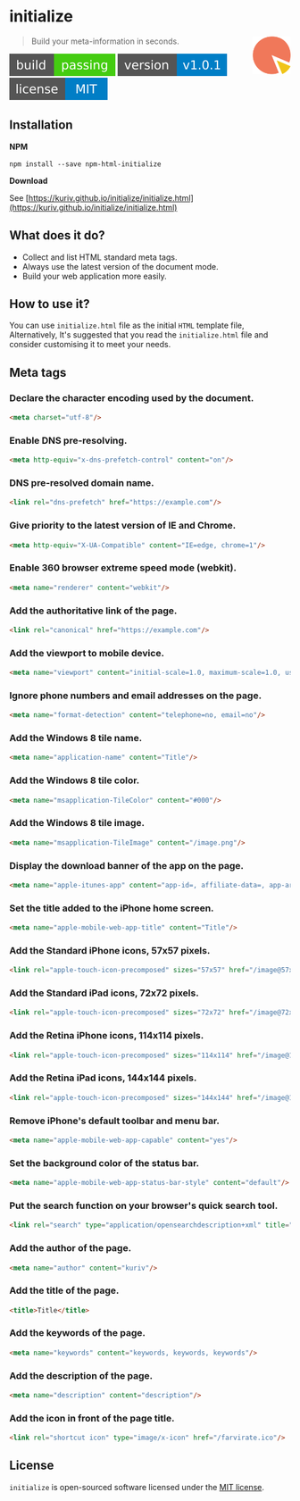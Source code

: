 # initialize

<a href="https://github.com/kuriv/initialize">
	<img src="https://raw.githubusercontent.com/kuriv/kuriv.github.io/master/.cloud/initialize/30db597822c6e06c6737052260426f45.svg?sanitize=true" width="68" height="68" align="right">
</a>

> Build your meta-information in seconds.

[![build][build-image]][build-url]
[![version][version-image]][version-url]
[![license][license-image]][license-url]

## Installation

**NPM**

```
npm install --save npm-html-initialize
```

**Download**

See [https://kuriv.github.io/initialize/initialize.html](https://kuriv.github.io/initialize/initialize.html)

## What does it do?

* Collect and list HTML standard meta tags.
* Always use the latest version of the document mode.
* Build your web application more easily.

## How to use it?

You can use `initialize.html` file as the initial `HTML` template file, Alternatively, It's suggested that you read the `initialize.html` file and
consider customising it to meet your needs.

## Meta tags



### Declare the character encoding used by the document.

```html
<meta charset="utf-8"/>
```

### Enable DNS pre-resolving.

```html
<meta http-equiv="x-dns-prefetch-control" content="on"/>
```

### DNS pre-resolved domain name.

```html
<link rel="dns-prefetch" href="https://example.com"/>
```

### Give priority to the latest version of IE and Chrome.

```html
<meta http-equiv="X-UA-Compatible" content="IE=edge, chrome=1"/>
```

### Enable 360 browser extreme speed mode (webkit).

```html
<meta name="renderer" content="webkit"/>
```

### Add the authoritative link of the page.

```html
<link rel="canonical" href="https://example.com"/>
```

### Add the viewport to mobile device.

```html
<meta name="viewport" content="initial-scale=1.0, maximum-scale=1.0, user-scalable=0"/>
```

### Ignore phone numbers and email addresses on the page.

```html
<meta name="format-detection" content="telephone=no, email=no"/>
```

### Add the Windows 8 tile name.

```html
<meta name="application-name" content="Title"/>
```

### Add the Windows 8 tile color.

```html
<meta name="msapplication-TileColor" content="#000"/>
```

### Add the Windows 8 tile image.

```html
<meta name="msapplication-TileImage" content="/image.png"/>
```

### Display the download banner of the app on the page.

```html
<meta name="apple-itunes-app" content="app-id=, affiliate-data=, app-argument="/>
```

### Set the title added to the iPhone home screen.

```html
<meta name="apple-mobile-web-app-title" content="Title"/>
```

### Add the Standard iPhone icons, 57x57 pixels.

```html
<link rel="apple-touch-icon-precomposed" sizes="57x57" href="/image@57x57.png"/>
```

### Add the Standard iPad icons, 72x72 pixels.

```html
<link rel="apple-touch-icon-precomposed" sizes="72x72" href="/image@72x72.png"/>
```

### Add the Retina iPhone icons, 114x114 pixels.

```html
<link rel="apple-touch-icon-precomposed" sizes="114x114" href="/image@114x114.png"/>
```

### Add the Retina iPad icons, 144x144 pixels.

```html
<link rel="apple-touch-icon-precomposed" sizes="144x144" href="/image@144x144.png"/>
```

### Remove iPhone's default toolbar and menu bar.

```html
<meta name="apple-mobile-web-app-capable" content="yes"/>
```

### Set the background color of the status bar.

```html
<meta name="apple-mobile-web-app-status-bar-style" content="default"/>
```

### Put the search function on your browser's quick search tool.

```html
<link rel="search" type="application/opensearchdescription+xml" title="title" href="/opensearch.xml"/>
```

### Add the author of the page.

```html
<meta name="author" content="kuriv"/>
```

### Add the title of the page.

```html
<title>Title</title>
```

### Add the keywords of the page.

```html
<meta name="keywords" content="keywords, keywords, keywords"/>
```

### Add the description of the page.

```html
<meta name="description" content="description"/>
```

### Add the icon in front of the page title.

```html
<link rel="shortcut icon" type="image/x-icon" href="/farvirate.ico"/>
```



## License

`initialize` is open-sourced software licensed under the [MIT license](https://opensource.org/licenses/MIT).



[build-image]: https://raw.githubusercontent.com/kuriv/kuriv.github.io/master/.cloud/initialize/00dcfa5a92fb9b4242304a520c1ba9eb.svg?sanitize=true
[build-url]: https://github.com/kuriv/initialize
[version-image]: https://raw.githubusercontent.com/kuriv/kuriv.github.io/master/.cloud/initialize/73dad62fc2aa7c39fe32343a9ec18b54.svg?sanitize=true
[version-url]: https://github.com/kuriv/initialize
[license-image]: https://raw.githubusercontent.com/kuriv/kuriv.github.io/master/.cloud/initialize/1ddce524c69082e65c8e1f71c4f02a23.svg?sanitize=true
[license-url]: https://opensource.org/licenses/MIT